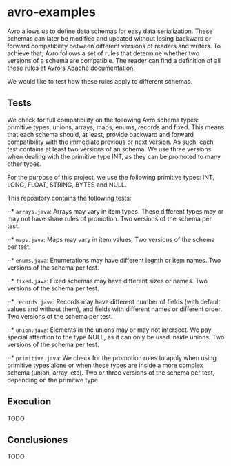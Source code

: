 # avro-examples

Avro allows us to define data schemas for easy data serialization. These schemas can later be modified and updated without losing backward or forward compatibility between different versions of readers and writers. To achieve that, Avro follows a set of rules that determine whether two versions of a schema are compatible. The reader can find a definition of all these rules at [Avro's Apache documentation](https://avro.apache.org/docs/current/spec.html#Schema+Resolution).

We would like to test how these rules apply to different schemas.


## Tests


We check for full compatibility on the following Avro schema types: primitive types, unions, arrays, maps, enums, records and fixed. This means that each schema should, at least, provide backward and forward compatibility with the immediate previous or next version. As such, each test contains at least two versions of an schema. We use three versions when dealing with the primitive type INT, as they can be promoted to many other types.

For the purpose of this project, we use the following primitive types: INT, LONG, FLOAT, STRING, BYTES and NULL. 
 
This repository contains the following tests:

⋅⋅* `arrays.java`: Arrays may vary in item types. These different types may or may not have share rules of promotion. Two versions of the schema per test.

⋅⋅* `maps.java`: Maps may vary in item values. Two versions of the schema per test. 

⋅⋅* `enums.java`: Enumerations may have different legnth or item names. Two versions of the schema per test. 

⋅⋅* `fixed.java`: Fixed schemas may have different sizes or names. Two versions of the schema per test. 

⋅⋅* `records.java`: Records may have different number of fields (with default values and without them), and fields with different names or different order. Two versions of the schema per test. 

⋅⋅* `union.java`: Elements in the unions may or may not intersect. We pay special attention to the type NULL, as it can only be used inside unions. Two versions of the schema per test. 

⋅⋅* `primitive.java`: We check for the promotion rules to apply when using primitive types alone or when these types are inside a more complex schema (union, array, etc). Two or three versions of the schema per test, depending on the primitive type.
 


## Execution

TODO

## Conclusiones

TODO